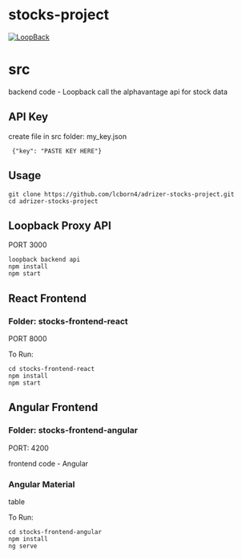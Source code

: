 # stocks-project

[![LoopBack](https://github.com/strongloop/loopback-next/raw/master/docs/site/imgs/branding/Powered-by-LoopBack-Badge-(blue)-@2x.png)](http://loopback.io/)


# src
backend code - Loopback
call the alphavantage api for stock data

## API Key
create file in src folder: my_key.json
 ```
  {"key": "PASTE KEY HERE"}
 ```

## Usage
```
git clone https://github.com/lcborn4/adrizer-stocks-project.git
cd adrizer-stocks-project
```
## Loopback Proxy API
PORT 3000
```
loopback backend api
npm install
npm start
```
## React Frontend
### Folder: stocks-frontend-react
PORT 8000

To Run: 
```
cd stocks-frontend-react
npm install
npm start
```

## Angular Frontend
### Folder: stocks-frontend-angular
PORT: 4200

frontend code - Angular

### Angular Material
table

To Run: 
```
cd stocks-frontend-angular
npm install
ng serve
```